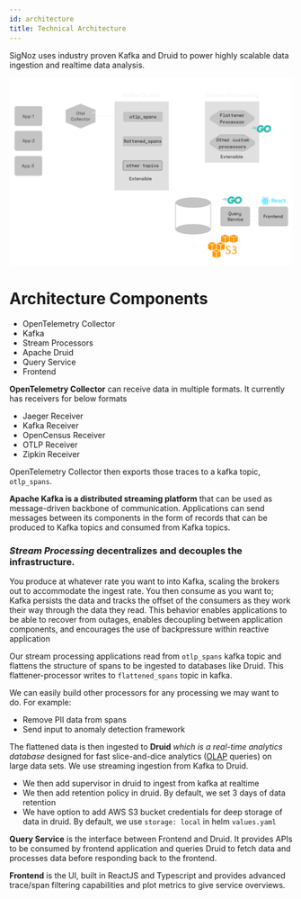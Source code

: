 ```yaml
---
id: architecture
title: Technical Architecture
---
```


SigNoz uses industry proven Kafka and Druid to power highly scalable data ingestion and realtime data analysis.

![acrhitecture-diagram](../static/img/architecture-signoz-dark.svg)

# Architecture Components

- OpenTelemetry Collector
- Kafka
- Stream Processors
- Apache Druid
- Query Service
- Frontend

**OpenTelemetry Collector** can receive data in multiple formats. It currently has receivers for below formats

- Jaeger Receiver
- Kafka Receiver
- OpenCensus Receiver
- OTLP Receiver
- Zipkin Receiver

OpenTelemetry Collector then exports those traces to a kafka topic, `otlp_spans`.

**Apache Kafka is a distributed streaming platform** that can be used as message-driven backbone of communication. Applications can send messages between its components in the form of records that can be produced to Kafka topics and consumed from Kafka topics.

### _Stream Processing_ decentralizes and decouples the infrastructure.

You produce at whatever rate you want to into Kafka, scaling the brokers out to accommodate the ingest rate. You then consume as you want to; Kafka persists the data and tracks the offset of the consumers as they work their way through the data they read.
This behavior enables applications to be able to recover from outages, enables decoupling between application components, and encourages the use of backpressure within reactive application

Our stream processing applications read from `otlp_spans` kafka topic and flattens the structure of spans to be ingested to databases like Druid. This flattener-processor writes to `flattened_spans` topic in kafka.

We can easily build other processors for any processing we may want to do. For example:

- Remove PII data from spans
- Send input to anomaly detection framework

The flattened data is then ingested to **Druid** _which is a real-time analytics database_ designed for fast slice-and-dice analytics ([OLAP](https://en.wikipedia.org/wiki/Online_analytical_processing) queries) on large data sets. We use streaming ingestion from Kafka to Druid.

- We then add supervisor in druid to ingest from kafka at realtime
- We then add retention policy in druid. By default, we set 3 days of data retention
- We have option to add AWS S3 bucket credentials for deep storage of data in druid. By default, we use `storage: local` in helm `values.yaml`

**Query Service** is the interface between Frontend and Druid. It provides APIs to be consumed by frontend application and queries Druid to fetch data and processes data before responding back to the frontend.

**Frontend** is the UI, built in ReactJS and Typescript and provides advanced trace/span filtering capabilities and plot metrics to give service overviews.
